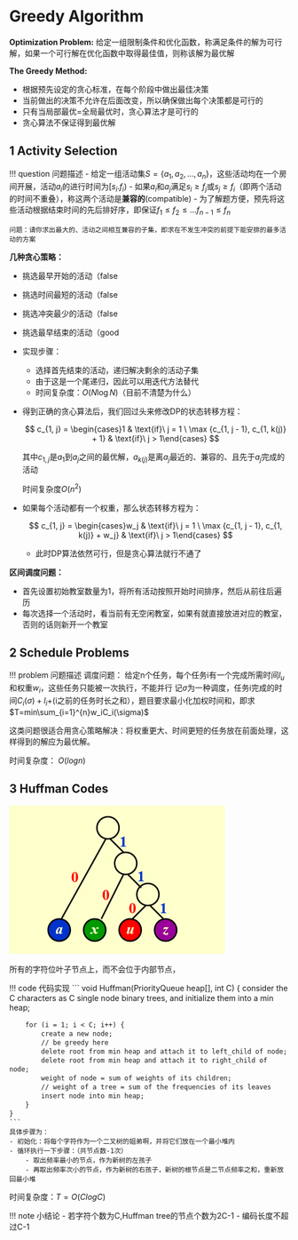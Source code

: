 # Greedy Algorithm

**Optimization Problem:** 给定一组限制条件和优化函数，称满足条件的解为可行解，如果一个可行解在优化函数中取得最佳值，则称该解为最优解

**The Greedy Method:** 

- 根据预先设定的贪心标准，在每个阶段中做出最佳决策
- 当前做出的决策不允许在后面改变，所以确保做出每个决策都是可行的
- 只有当局部最优=全局最优时，贪心算法才是可行的
- 贪心算法不保证得到最优解

## 1 Activity Selection

!!! question 问题描述
    - 给定一组活动集$S = \{a_1, a_2, \dots, a_n\}$，这些活动均在一个房间开展，活动$a_i$的进行时间为$[s_i. f_i)$
    - 如果$a_i$和$a_j$满足$s_i \ge f_j$或$s_j \ge f_i$（即两个活动的时间不重叠），称这两个活动是**兼容的**(compatible)
    - 为了解题方便，预先将这些活动根据结束时间的先后排好序，即保证$f_1 \le f_2 \le \dots f_{n-1} \le f_n$
    
    问题：请你求出最大的、活动之间相互兼容的子集，即求在不发生冲突的前提下能安排的最多活动的方案

**几种贪心策略：**

- 挑选最早开始的活动（false
- 挑选时间最短的活动（false
- 挑选冲突最少的活动（false
- 挑选最早结束的活动（good


- 实现步骤：
    
    - 选择首先结束的活动，递归解决剩余的活动子集
    - 由于这是一个尾递归，因此可以用迭代方法替代
    - 时间复杂度：$O(N \log N)$（目前不清楚为什么）

- 得到正确的贪心算法后，我们回过头来修改DP的状态转移方程：
    
    $$ c_{1, j} = \begin{cases}1 & \text{if}\ j = 1 \ \max {c_{1, j - 1}, c_{1, k(j)} + 1} & \text{if}\ j > 1\end{cases} $$
    
    其中$c_{1, j}$是$a_1$到$a_j$之间的最优解，$a_{k(j)}$是离$a_j$最近的、兼容的、且先于$a_j$完成的活动

    时间复杂度$O(n^2)$
    
- 如果每个活动都有一个权重，那么状态转移方程为：
    
    $$ c_{1, j} = \begin{cases}w_j & \text{if}\ j = 1 \ \max {c_{1, j - 1}, c_{1, k(j)} + w_j} & \text{if}\ j > 1\end{cases} $$
    
    - 此时DP算法依然可行，但是贪心算法就行不通了

**区间调度问题：**

- 首先设置初始教室数量为1，将所有活动按照开始时间排序，然后从前往后遍历
- 每次选择一个活动时，看当前有无空闲教室，如果有就直接放进对应的教室，否则的话则新开一个教室

## 2 Schedule Problems

!!! problem 问题描述
    调度问题： 给定n个任务，每个任务i有一个完成所需时间$l_u$和权重$w_i$，这些任务只能被一次执行，不能并行
记$\sigma$为一种调度，任务i完成的时间$C_i(\sigma)+l_i$+(i之前的任务时长之和），题目要求最小化加权时间和，即求$T=min\sum_{i=1}^{n}w_iC_i(\sigma)$

这类问题很适合用贪心策略解决：将权重更大、时间更短的任务放在前面处理，这样得到的解应为最优解。

时间复杂度： $O(log n)$


## 3 Huffman Codes

![](assets/Lec%209/file-20241228111342254.png)

所有的字符位叶子节点上，而不会位于内部节点，

!!! code 代码实现
    ```
    void Huffman(PriorityQueue heap[], int C) {
        consider the C characters as C single node binary trees,
        and initialize them into a min heap;
    
        for (i = 1; i < C; i++) {
            create a new node;
            // be greedy here
            delete root from min heap and attach it to left_child of node;
            delete root from min heap and attach it to right_child of node;            
            weight of node = sum of weights of its children;
            // weight of a tree = sum of the frequencies of its leaves
            insert node into min heap;
        }
    }
    ```
    具体步骤为： 
    - 初始化：将每个字符作为一个二叉树的姐弟啊，并将它们放在一个最小堆内
    - 循环执行一下步骤：（共节点数-1次）
        - 取出频率最小的节点，作为新树的左孩子
        - 再取出频率次小的节点，作为新树的右孩子，新树的根节点是二节点频率之和，重新放回最小堆

时间复杂度：$T=O(ClogC)$

!!! note 小结论
    - 若字符个数为C,Huffman tree的节点个数为2C-1
    - 编码长度不超过C-1
